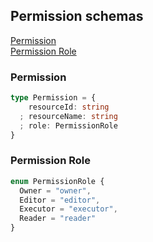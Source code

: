 ## Permission schemas

[Permission](#permission)  
[Permission Role](#permission-role)

### Permission

```typescript
type Permission = {
    resourceId: string
  ; resourceName: string
  ; role: PermissionRole
}
```

### Permission Role

```typescript
enum PermissionRole {
  Owner = "owner",
  Editor = "editor",
  Executor = "executor",
  Reader = "reader"
}
```